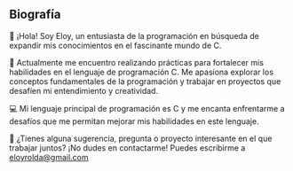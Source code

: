 ## **Biografía**

👋 ¡Hola! Soy Eloy, un entusiasta de la programación en búsqueda de expandir mis conocimientos en el fascinante mundo de C.

📘 Actualmente me encuentro realizando prácticas para fortalecer mis habilidades en el lenguaje de programación C. Me apasiona explorar los conceptos fundamentales de la programación y trabajar en proyectos que desafíen mi entendimiento y creatividad.

💻 Mi lenguaje principal de programación es C y me encanta enfrentarme a desafíos que me permitan mejorar mis habilidades en este lenguaje.

📧 ¿Tienes alguna sugerencia, pregunta o proyecto interesante en el que trabajar juntos? ¡No dudes en contactarme!
Puedes escribirme a eloyrolda@gmail.com
